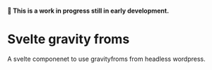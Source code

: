  #### :construction: This is a work in progress still in early development.

# Svelte gravity froms

A svelte componenet to use gravityfroms from headless wordpress.

